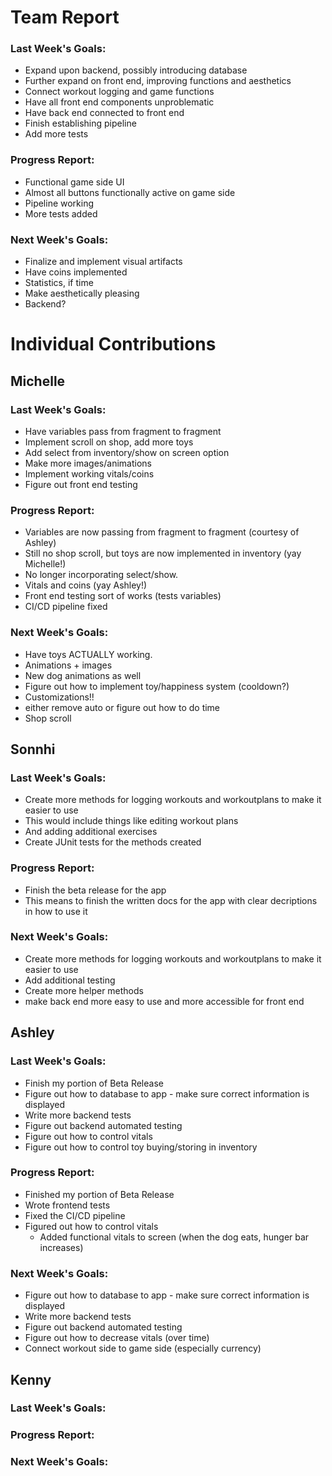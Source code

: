 # Team Report
### Last Week's Goals: 
- Expand upon backend, possibly introducing database
- Further expand on front end, improving functions and aesthetics
- Connect workout logging and game functions
- Have all front end components unproblematic
- Have back end connected to front end
- Finish establishing pipeline 
- Add more tests

### Progress Report: 
- Functional game side UI
- Almost all buttons functionally active on game side
- Pipeline working
- More tests added

### Next Week's Goals:
- Finalize and implement visual artifacts
- Have coins implemented 
- Statistics, if time
- Make aesthetically pleasing
- Backend?


# Individual Contributions

## Michelle
### Last Week's Goals:
- Have variables pass from fragment to fragment
- Implement scroll on shop, add more toys
- Add select from inventory/show on screen option
- Make more images/animations
- Implement working vitals/coins
- Figure out front end testing

### Progress Report:
- Variables are now passing from fragment to fragment (courtesy of Ashley)
- Still no shop scroll, but toys are now implemented in inventory (yay Michelle!)
- No longer incorporating select/show.
- Vitals and coins (yay Ashley!)
- Front end testing sort of works (tests variables)
- CI/CD pipeline fixed 

### Next Week's Goals:
- Have toys ACTUALLY working.
- Animations + images
- New dog animations as well
- Figure out how to implement toy/happiness system (cooldown?)
- Customizations!!
- either remove auto or figure out how to do time
- Shop scroll

## Sonnhi
### Last Week's Goals:
 - Create more methods for logging workouts and workoutplans to make it easier to use 
- This would include things like editing workout plans 
- And adding additional exercises
- Create JUnit tests for the methods created 

### Progress Report:
- Finish the beta release for the app 
- This means to finish the written docs for the app with clear decriptions in how to use it

### Next Week's Goals:
- Create more methods for logging workouts and workoutplans to make it easier to use 
- Add additional testing 
- Create more helper methods 
- make back end more easy to use and more accessible for front end




## Ashley
### Last Week's Goals:
- Finish my portion of Beta Release
- Figure out how to database to app - make sure correct information is displayed
- Write more backend tests
- Figure out backend automated testing
- Figure out how to control vitals
- Figure out how to control toy buying/storing in inventory

### Progress Report:
- Finished my portion of Beta Release
- Wrote frontend tests
- Fixed the CI/CD pipeline
- Figured out how to control vitals
  - Added functional vitals to screen (when the dog eats, hunger bar increases)

### Next Week's Goals:
- Figure out how to database to app - make sure correct information is displayed
- Write more backend tests
- Figure out backend automated testing
- Figure out how to decrease vitals (over time)
- Connect workout side to game side (especially currency)

## Kenny
### Last Week's Goals:


### Progress Report:


### Next Week's Goals:

